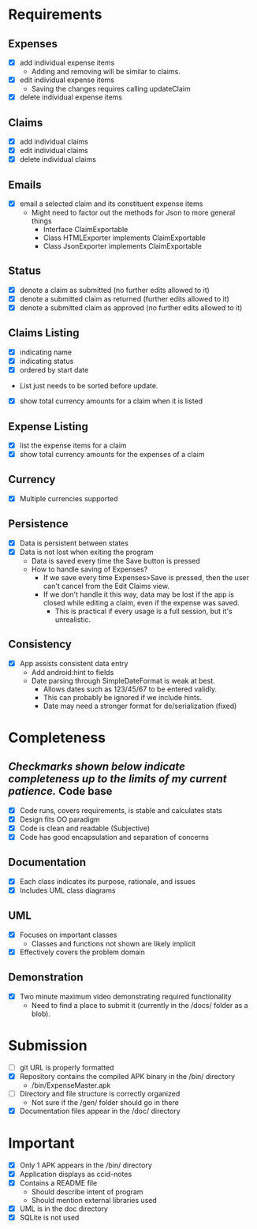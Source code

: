 Requirements
============
Expenses
--------
- [X] add individual expense items
  * Adding and removing will be similar to claims.
- [X] edit individual expense items
  * Saving the changes requires calling updateClaim
- [X] delete individual expense items

Claims
------
- [X] add individual claims
- [X] edit individual claims
- [X] delete individual claims

Emails
------
- [X] email a selected claim and its constituent expense items
  * Might need to factor out the methods for Json to more general things
    * Interface ClaimExportable
    * Class HTMLExporter implements ClaimExportable
    * Class JsonExporter implements ClaimExportable

Status
------
- [X] denote a claim as submitted (no further edits allowed to it)
- [X] denote a submitted claim as returned (further edits allowed to it)
- [X] denote a submitted claim as approved (no further edits allowed to it)

Claims Listing
--------------
- [X]   indicating name
- [X]   indicating status
- [X]   ordered by start date
  * List just needs to be sorted before update.
- [X]   show total currency amounts for a claim when it is listed

Expense Listing
---------------
- [X] list the expense items for a claim
- [X] show total currency amounts for the expenses of a claim

Currency
--------
- [X] Multiple currencies supported

Persistence
-----------
- [X] Data is persistent between states
- [X] Data is not lost when exiting the program
  * Data is saved every time the Save button is pressed
  * How to handle saving of Expenses?
    * If we save every time Expenses>Save is pressed, then the user can't cancel from the Edit Claims view.
    * If we don't handle it this way, data may be lost if the app is closed while editing a claim, even if the expense was saved.
      * This is practical if every usage is a full session, but it's unrealistic.

Consistency
-----------
- [X] App assists consistent data entry
  * Add android:hint to fields
  * Date parsing through SimpleDateFormat is weak at best.
    * Allows dates such as 123/45/67 to be entered validly.
     * This can probably be ignored if we include hints.
    * Date may need a stronger format for de/serialization (fixed)

Completeness
============
*Checkmarks shown below indicate completeness up to the limits of my current patience.*
Code base
---------
- [X] Code runs, covers requirements, is stable and calculates stats
- [X] Design fits OO paradigm
- [X] Code is clean and readable (Subjective)
- [X] Code has good encapsulation and separation of concerns

Documentation
-------------
- [X] Each class indicates its purpose, rationale, and issues
- [X] Includes UML class diagrams

UML
---
- [X] Focuses on important classes
  * Classes and functions not shown are likely implicit
- [X] Effectively covers the problem domain

Demonstration
-------------
- [X] Two minute maximum video demonstrating required functionality
  * Need to find a place to submit it (currently in the /docs/ folder as a blob).

Submission
==========
- [ ] git URL is properly formatted
- [X] Repository contains the compiled APK binary in the /bin/ directory
  * /bin/ExpenseMaster.apk
- [ ] Directory and file structure is correctly organized
  * Not sure if the /gen/ folder should go in there
- [X] Documentation files appear in the /doc/ directory

Important
=========
- [X] Only 1 APK appears in the /bin/ directory
- [X] Application displays as ccid-notes
- [X] Contains a README file
  * Should describe intent of program
  * Should mention external libraries used
- [X] UML is in the doc directory
- [X] SQLite is not used
